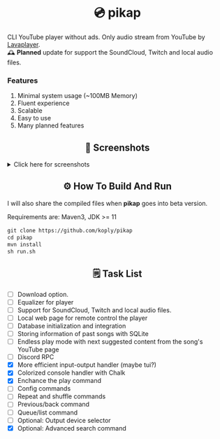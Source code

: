 <h1 align="center">💿 pikap</h1>

CLI YouTube player without ads. Only audio stream from YouTube by [Lavaplayer](https://github.com/sedmelluq/lavaplayer).
<br/>
🕰️ <b>Planned</b> update for support the SoundCloud, Twitch and local audio files. 

### Features
1. Minimal system usage (~100MB Memory)
2. Fluent experience
3. Scalable
4. Easy to use
5. Many planned features

<h2 align="center">📸 Screenshots</h2>

<details>

<summary>Click here for screenshots</summary>

<img src="images/1.png" />
</br>
<img src="images/2.png" />

</details>

<h2 align="center">⚙️ How To Build And Run</h3>

I will also share the compiled files when <b>pikap</b> goes into beta version.

Requirements are: Maven3, JDK >= 11
```
git clone https://github.com/koply/pikap
cd pikap
mvn install
sh run.sh
```

<h2 align="center">🗒️ Task List</h3>

- [ ] Download option.
- [ ] Equalizer for player
- [ ] Support for SoundCloud, Twitch and local audio files.
- [ ] Local web page for remote control the player
- [ ] Database initialization and integration
- [ ] Storing information of past songs with SQLite
- [ ] Endless play mode with next suggested content from the song's YouTube page
- [ ] Discord RPC
- [x] More efficient input-output handler (maybe tui?)
- [x] Colorized console handler with Chalk
- [x] Enchance the play command
- [ ] Config commands
- [ ] Repeat and shuffle commands
- [ ] Previous/back command
- [ ] Queue/list command
- [ ] Optional: Output device selector
- [x] Optional: Advanced search command
